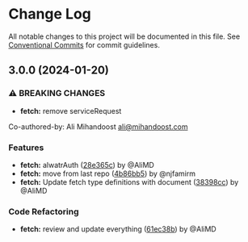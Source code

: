 # Change Log

All notable changes to this project will be documented in this file.
See [Conventional Commits](https://conventionalcommits.org) for commit guidelines.

## 3.0.0 (2024-01-20)

### ⚠ BREAKING CHANGES

* **fetch:** remove serviceRequest

Co-authored-by: Ali Mihandoost <ali@mihandoost.com>

### Features

* **fetch:** alwatrAuth ([28e365c](https://github.com/Alwatr/nanolib/commit/28e365c839b0ea80060c0f44ed4dc4473468d5c4)) by @AliMD
* **fetch:** move from last repo ([4b86bb5](https://github.com/Alwatr/nanolib/commit/4b86bb542af296c91bc1db36b4e08fdbad501db2)) by @njfamirm
* **fetch:** Update fetch type definitions with document ([38398cc](https://github.com/Alwatr/nanolib/commit/38398cc33f311a569a53cc3e06c3191e17dbd45b)) by @AliMD

### Code Refactoring

* **fetch:** review and update everything ([61ec38b](https://github.com/Alwatr/nanolib/commit/61ec38b2fde28ba26a7973fcd60a30c861faf4dd)) by @AliMD
